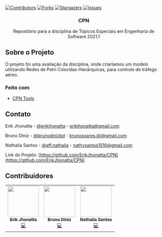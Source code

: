 [![Contributors][contributors-shield]][contributors-url]
[![Forks][forks-shield]][forks-url]
[![Stargazers][stars-shield]][stars-url]
[![Issues][issues-shield]][issues-url]

<h3 align="center">CPN</h3>
<p align="center">Repositório para a disciplina de Tópicos Especiais em Engenharia de Software 2021.1</p>

## Sobre o Projeto

O projeto foi uma avaliação da disciplina, onde criaríamos um modelo utilizando Redes de Petri Coloridas Hierárquicas, para controle de tráfego aéreo.

### Feito com

* [CPN Tools](https://cpntools.org/)


## Contato

Erik Jhonatta   - [@erikjhonatta](https://instagram.com/ErikJhonatta) - erikjhonatta@gmail.com

Bruno Diniz     - [@brunodinizbd](https://www.instagram.com/brunodinizbd/) - brunosoares.ibi@gmail.com

Nathalia Santos - [@aff.nathalia](https://www.instagram.com/aff.nathalia) - nathysantos1516@gmail.com

Link do Projeto: [https://github.com/ErikJhonatta/CPN](https://github.com/ErikJhonatta/CPN)

## Contribuidores

<table>
  <tr>
    <td align="center">
      <a href="https://github.com/ErikJhonatta"><img src="https://github.com/ErikJhonatta.png" width="100px;" alt=""/><br />
        <sub>
          <b>Erik Jhonatta</b>
        </sub>
      </a><br />
      <a href="https://github.com/ErikJhonatta/CPN/commits?author=ErikJhonatta" title="Code">💻</a>
    </td>
    <td align="center">
      <a href="https://github.com/BASDiniz"><img src="https://github.com/BASDiniz.png" width="100px;" alt=""/><br />
        <sub>
          <b>Bruno Diniz</b>
        </sub>
      </a><br />
      <a href="https://github.com/ErikJhonatta/CPN/commits?author=S-Nathalia" title="Code">💻</a>
    </td>
    <td align="center">
      <a href="https://github.com/S-Nathalia"><img src="https://github.com/S-Nathalia.png" width="100px;" alt=""/><br />
        <sub>
          <b>Nathalia Santos</b>
        </sub>
      </a><br />
      <a href="https://github.com/ErikJhonatta/CPN/commits?author=S-Nathalia" title="Code">💻</a>
    </td>
  </tr>
</table>





[contributors-shield]: https://img.shields.io/github/contributors/ErikJhonatta/CPN.svg?style=flat-square
[contributors-url]: https://github.com/ErikJhonatta/CPN/graphs/contributors
[forks-shield]: https://img.shields.io/github/forks/ErikJhonatta/CPN.svg?style=flat-square
[forks-url]: https://github.com/ErikJhonatta/CPN/network/members
[stars-shield]: https://img.shields.io/github/stars/ErikJhonatta/CPN.svg?style=flat-square
[stars-url]: https://github.com/ErikJhonatta/CPN/stargazers
[issues-shield]: https://img.shields.io/github/issues/ErikJhonatta/CPN.svg?style=flat-square
[issues-url]: https://github.com/ErikJhonatta/CPN/issues
[license-shield]: https://img.shields.io/github/license/ErikJhonatta/CPN.svg?style=flat-square
[license-url]: https://github.com/ErikJhonatta/CPN/blob/master/LICENSE
